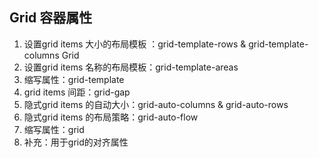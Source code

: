 
## Grid 容器属性
1. 设置grid items 大小的布局模板 ：grid-template-rows & grid-template-columns  Grid
2. 设置grid items 名称的布局模板：grid-template-areas
3. 缩写属性：grid-template
4. grid items 间距：grid-gap
5. 隐式grid items 的自动大小：grid-auto-columns & grid-auto-rows
6. 隐式grid items 的布局策略：grid-auto-flow
7. 缩写属性：grid
8. 补充：用于grid的对齐属性
